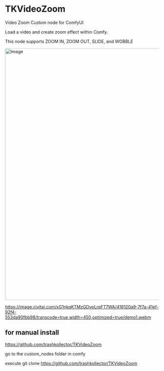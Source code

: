 # TKVideoZoom
Video Zoom Custom node for ComfyUI

Load a video and create zoom effect within Comfy.

This node supports
ZOOM IN, ZOOM OUT, SLIDE, and WOBBLE

<img width="1182" height="825" alt="Image" src="https://github.com/user-attachments/assets/7b756953-ab3d-4bc9-82e2-5bc356bda0a4" />

https://image.civitai.com/xG1nkqKTMzGDvpLrqFT7WA/416120a9-7f7a-41ef-92f4-553da90fbb98/transcode=true,width=450,optimized=true/demo1.webm


for manual install
---------------------
https://github.com/trashkollector/TKVideoZoom

go to the custom_nodes folder in comfy

execute 
git clone https://github.com/trashkollector/TKVideoZoom




